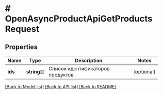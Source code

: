 # # OpenAsyncProductApiGetProductsRequest

## Properties

Name | Type | Description | Notes
------------ | ------------- | ------------- | -------------
**ids** | **string[]** | Список идентификаторов продуктов | [optional]

[[Back to Model list]](../../README.md#models) [[Back to API list]](../../README.md#endpoints) [[Back to README]](../../README.md)

